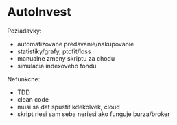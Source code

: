 # AutoInvest

Poziadavky:
- automatizovane predavanie/nakupovanie
- statistiky/grafy, ptofit/loss
- manualne zmeny skriptu za chodu
- simulacia indexoveho fondu

Nefunkcne:
- TDD
- clean code
- musi sa dat spustit kdekolvek, cloud
- skript riesi sam seba neriesi ako funguje burza/broker

